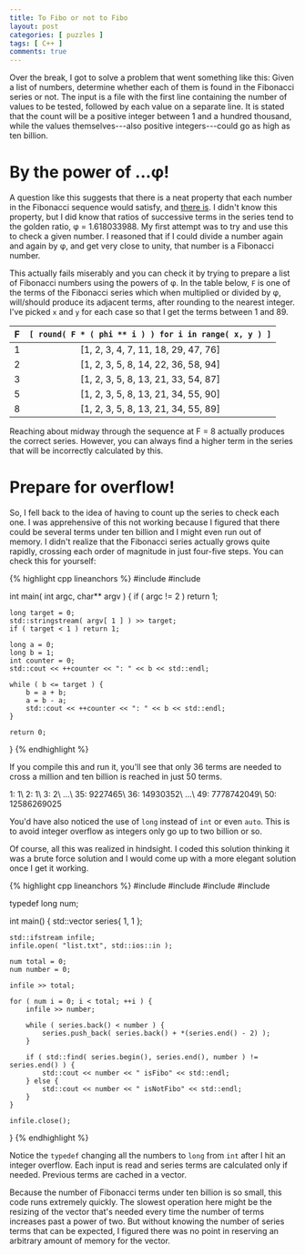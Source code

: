 ```yaml
---
title: To Fibo or not to Fibo
layout: post
categories: [ puzzles ]
tags: [ C++ ]
comments: true
---
```


Over the break, I got to solve a problem that went something like this:
Given a list of numbers, determine whether each of them is found in the Fibonacci series or not.
The input is a file with the first line containing the number of values to be tested, followed by each value on a separate line.
It is stated that the count will be a positive integer between 1 and a hundred thousand, while the values themselves---also positive integers---could go as high as ten billion.

# By the power of ...φ!

A question like this suggests that there is a neat property that each number in the Fibonacci sequence would satisfy, and [there is](http://en.wikipedia.org/wiki/Fibonacci_number#Recognizing_Fibonacci_numbers).
I didn't know this property, but I did know that ratios of successive terms in the series tend to the golden ratio, φ = 1.618033988.
My first attempt was to try and use this to check a given number.
I reasoned that if I could divide a number again and again by φ, and get very close to unity, that number is a Fibonacci number.

This actually fails miserably and you can check it by trying to prepare a list of Fibonacci numbers using the powers of φ.
In the table below, `F` is one of the terms of the Fibonacci series which when multiplied or divided by φ, will/should produce its adjacent terms, after rounding to the nearest integer.
I've picked `x` and `y` for each case so that I get the terms between 1 and 89.

F | `[ round( F * ( phi ** i ) ) for i in range( x, y ) ]`
:-:| :-:
1 | [1, 2, 3, 4, 7, 11, 18, 29, 47, 76]
2 | [1, 2, 3, 5, 8, 14, 22, 36, 58, 94]
3 | [1, 2, 3, 5, 8, 13, 21, 33, 54, 87]
5 | [1, 2, 3, 5, 8, 13, 21, 34, 55, 90]
8 | [1, 2, 3, 5, 8, 13, 21, 34, 55, 89]

Reaching about midway through the sequence at F = 8 actually produces the correct series. However, you can always find a higher term in the series that will be incorrectly calculated by this.

# Prepare for overflow!

So, I fell back to the idea of having to count up the series to check each one.
I was apprehensive of this not working because I figured that there could be several terms under ten billion and I might even run out of memory.
I didn't realize that the Fibonacci series actually grows quite rapidly, crossing each order of magnitude in just four-five steps.
You can check this for yourself:

{% highlight cpp lineanchors %}
#include <iostream>
#include <sstream>

int main( int argc, char** argv )
{
    if ( argc != 2 ) return 1;

    long target = 0;
    std::stringstream( argv[ 1 ] ) >> target;
    if ( target < 1 ) return 1;

    long a = 0;
    long b = 1;
    int counter = 0;
    std::cout << ++counter << ": " << b << std::endl;

    while ( b <= target ) {
        b = a + b;
        a = b - a;
        std::cout << ++counter << ": " << b << std::endl;
    }

    return 0;
}
{% endhighlight %}

If you compile this and run it, you'll see that only 36 terms are needed to cross a million and ten billion is reached in just 50 terms.

1: 1\\
2: 1\\
3: 2\\
...\\
35: 9227465\\
36: 14930352\\
...\\
49: 7778742049\\
50: 12586269025

You'd have also noticed the use of `long` instead of `int` or even `auto`.
This is to avoid integer overflow as integers only go up to two billion or so.

Of course, all this was realized in hindsight.
I coded this solution thinking it was a brute force solution and I would come up with a more elegant solution once I get it working.

{% highlight cpp lineanchors %}
#include <iostream>
#include <algorithm>
#include <vector>
#include <fstream>

typedef long num;

int main()
{
    std::vector<num> series{ 1, 1 };

    std::ifstream infile;
    infile.open( "list.txt", std::ios::in );

    num total = 0;
    num number = 0;

    infile >> total;

    for ( num i = 0; i < total; ++i ) {
        infile >> number;

        while ( series.back() < number ) {
            series.push_back( series.back() + *(series.end() - 2) );
        }

        if ( std::find( series.begin(), series.end(), number ) != series.end() ) {
            std::cout << number << " isFibo" << std::endl;
        } else {
            std::cout << number << " isNotFibo" << std::endl;
        }
    }

    infile.close();
}
{% endhighlight %}

Notice the `typedef` changing all the numbers to `long` from `int` after I hit an integer overflow.
Each input is read and series terms are calculated only if needed.
Previous terms are cached in a vector.

Because the number of Fibonacci terms under ten billion is so small, this code runs extremely quickly.
The slowest operation here might be the resizing of the vector that's needed every time the number of terms increases past a power of two.
But without knowing the number of series terms that can be expected, I figured there was no point in reserving an arbitrary amount of memory for the vector.

